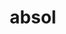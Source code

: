 ---
id: 359
title: absol
types: [dark]
image: https://raw.githubusercontent.com/PokeAPI/sprites/master/sprites/pokemon/359.png
---